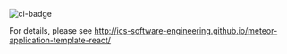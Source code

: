![ci-badge](https://github.com/manoa-melody/manoa-melody/actions/workflows/ci.yml)

For details, please see http://ics-software-engineering.github.io/meteor-application-template-react/
